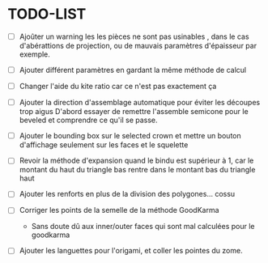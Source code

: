 # TODO-LIST

* [ ] Ajoûter un warning les les pièces ne sont pas usinables , dans le cas d'abérattions de projection,
  ou de mauvais paramètres d'épaisseur par exemple.

* [ ] Ajouter différent paramètres en gardant la même méthode de calcul

* [ ] Changer l'aide du kite ratio
  car ce n'est pas exactement ça

* [ ] Ajouter la direction d'assemblage automatique pour éviter les découpes trop aigus
  D'abord essayer de remettre l'assemble semicone pour le beveled
  et comprendre ce qu'il se passe.

* [ ] Ajouter le bounding box sur le selected crown et mettre un bouton d'affichage
  seulement sur les faces et le squelette

* [ ] Revoir la méthode d'expansion quand le bindu est supérieur à 1,
  car le montant du haut du triangle bas rentre dans le montant bas du triangle haut

* [ ] Ajouter les renforts en plus de la division des polygones... cossu

* [ ] Corriger les points de la semelle de la méthode GoodKarma
    * Sans doute dû aux inner/outer faces qui sont mal calculées pour le goodkarma

* [ ] Ajouter les languettes pour l'origami, et coller les pointes du zome.


